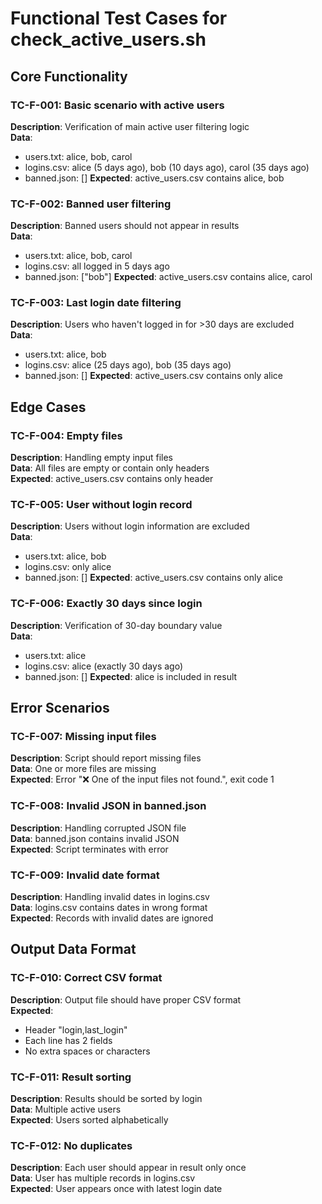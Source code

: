 # Functional Test Cases for check_active_users.sh

## Core Functionality

### TC-F-001: Basic scenario with active users

**Description**: Verification of main active user filtering logic  
**Data**:

- users.txt: alice, bob, carol
- logins.csv: alice (5 days ago), bob (10 days ago), carol (35 days ago)
- banned.json: []
  **Expected**: active_users.csv contains alice, bob

### TC-F-002: Banned user filtering

**Description**: Banned users should not appear in results  
**Data**:

- users.txt: alice, bob, carol
- logins.csv: all logged in 5 days ago
- banned.json: ["bob"]
  **Expected**: active_users.csv contains alice, carol

### TC-F-003: Last login date filtering

**Description**: Users who haven't logged in for >30 days are excluded  
**Data**:

- users.txt: alice, bob
- logins.csv: alice (25 days ago), bob (35 days ago)
- banned.json: []
  **Expected**: active_users.csv contains only alice

## Edge Cases

### TC-F-004: Empty files

**Description**: Handling empty input files  
**Data**: All files are empty or contain only headers  
**Expected**: active_users.csv contains only header

### TC-F-005: User without login record

**Description**: Users without login information are excluded  
**Data**:

- users.txt: alice, bob
- logins.csv: only alice
- banned.json: []
  **Expected**: active_users.csv contains only alice

### TC-F-006: Exactly 30 days since login

**Description**: Verification of 30-day boundary value  
**Data**:

- users.txt: alice
- logins.csv: alice (exactly 30 days ago)
- banned.json: []
  **Expected**: alice is included in result

## Error Scenarios

### TC-F-007: Missing input files

**Description**: Script should report missing files  
**Data**: One or more files are missing  
**Expected**: Error "❌ One of the input files not found.", exit code 1

### TC-F-008: Invalid JSON in banned.json

**Description**: Handling corrupted JSON file  
**Data**: banned.json contains invalid JSON  
**Expected**: Script terminates with error

### TC-F-009: Invalid date format

**Description**: Handling invalid dates in logins.csv  
**Data**: logins.csv contains dates in wrong format  
**Expected**: Records with invalid dates are ignored

## Output Data Format

### TC-F-010: Correct CSV format

**Description**: Output file should have proper CSV format  
**Expected**:

- Header "login,last_login"
- Each line has 2 fields
- No extra spaces or characters

### TC-F-011: Result sorting

**Description**: Results should be sorted by login  
**Data**: Multiple active users  
**Expected**: Users sorted alphabetically

### TC-F-012: No duplicates

**Description**: Each user should appear in result only once  
**Data**: User has multiple records in logins.csv  
**Expected**: User appears once with latest login date